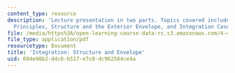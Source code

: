 ```yaml
---
content_type: resource
description: 'Lecture presentation in two parts. Topics covered include: Integration
  Principles, Structure and the Exterior Envelope, and Integration Case Studies.'
file: /media/https%3A/open-learning-course-data-rc.s3.amazonaws.com/4-463-building-technology-iii-building-structural-systems-fall-2004/694e98b2d4c6b517e7c0dc962584ce4a_lect6.pdf
file_type: application/pdf
resourcetype: Document
title: 'Integration: Structure and Envelope'
uid: 694e98b2-d4c6-b517-e7c0-dc962584ce4a
---
```

